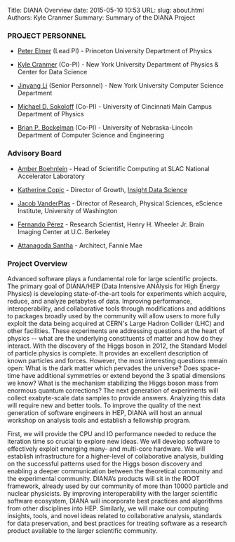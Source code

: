 Title: DIANA Overview
date: 2015-05-10 10:53
URL:
slug: about.html
Authors: Kyle Cranmer
Summary: Summary of the DIANA Project


### PROJECT PERSONNEL

  * [Peter Elmer](https://ch.linkedin.com/pub/peter-elmer/64/279/75b) (Lead PI) - Princeton University Department of Physics

  * [Kyle Cranmer](theoryandpractice.org) (Co-PI) - New York University Department of Physics & Center for Data Science

  * [Jinyang Li](http://www.news.cs.nyu.edu/~jinyang/) (Senior Personnel) - New York University Computer Science Department

  * [Michael D. Sokoloff](http://www.physics.uc.edu/~sokoloff/) (Co-PI) - University of Cincinnati Main Campus Department of Physics

  * [Brian P. Bockelman](https://github.com/bbockelm) (Co-PI) - University of Nebraska-Lincoln Department of Computer Science and Engineering

### Advisory Board

  * [Amber Boehnlein](https://www.linkedin.com/pub/amber-boehnlein/37/282/947) - Head of Scientific Computing at SLAC National Accelerator Laboratory

  * [Katherine Copic](https://www.linkedin.com/in/kcopic) - Director of Growth, [Insight Data Science](http://insightdatascience.com)


  * [Jacob VanderPlas](http://www.astro.washington.edu/users/vanderplas/) - Director of Research, Physical Sciences, eScience Institute, University of Washington  

  * [Fernando Pérez](http://fperez.org) - Research Scientist, Henry H. Wheeler Jr. Brain Imaging Center at U.C. Berkeley

  * [Attanagoda Santha](https://www.linkedin.com/pub/attanagoda-santha/60/aba/399) - Architect, Fannie Mae

### Project Overview

Advanced software plays a fundamental role for large scientific projects.
The primary goal of DIANA/HEP (Data Intensive ANAlysis for High Energy Physics)
is developing state-of-the-art tools for experiments which acquire,
reduce, and analyze petabytes of data. Improving performance, interoperability,
and collaborative tools through modifications and additions to packages broadly
used by the community will allow users to more fully exploit the data being
acquired at CERN's Large Hadron Collider (LHC) and other facilities. These
experiments are addressing questions at the heart of physics  --  what are the
underlying constituents of matter and how do they interact. With the discovery
of the Higgs boson in 2012, the Standard Model of particle physics is complete.
It provides an excellent description of known particles and forces.  However,
the most interesting questions remain open: What is the dark matter which
pervades the universe? Does space-time have additional symmetries or extend
beyond the 3 spatial dimensions we know? What is the mechanism
stabilizing the Higgs boson mass from enormous quantum corrections?
The next generation of experiments will collect exabyte-scale
data samples to provide answers. Analyzing this data will require new
and better tools. To improve the quality of the next generation of
software engineers in HEP, DIANA will host an annual workshop on
analysis tools and establish a fellowship program.

First, we will provide the CPU and IO performance needed to reduce
the iteration time so crucial to explore new ideas. We will develop software to
effectively exploit emerging many- and multi-core hardware. We will establish
infrastructure for a higher-level of collaborative analysis, building
on the successful patterns used for the Higgs boson discovery and enabling
a deeper communication between the theoretical community and the
experimental community. DIANA’s products will sit in the ROOT framework,
already used by our community of more than 10000 particle and nuclear
physicists. By improving interoperability with the larger scientific software
ecosystem, DIANA will incorporate best practices and algorithms from other
disciplines into HEP. Similarly, we will make our computing insights, tools,
and novel ideas related to collaborative analysis, standards for data
preservation, and best practices for treating software as a research
product available to the larger scientific community.